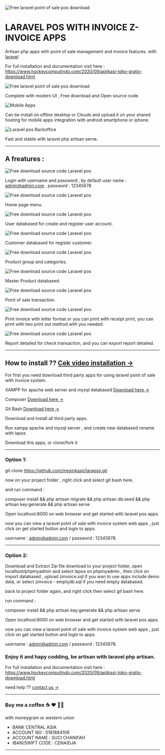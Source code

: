 ![Free laravel point of sale pos download](https://1.bp.blogspot.com/-G5gASdD5He8/Xt4Ct4Au9qI/AAAAAAAAJ5A/ab3TbJB9ESIm4gQLWdbyd3ihfnxgAc70gCK4BGAsYHg/s1200/kasir%2Binvoice%2Bonline%2Bweb%2Bapp.jpg)


# LARAVEL POS WITH INVOICE Z-INVOICE APPS


Artisan php apps with point of sale management and invoice features. with [laravel](https://laravel.com)

For full installation and documentation visit here :
https://www.hockeycomputindo.com/2020/09/aplikasi-toko-gratis-download.html

![Free laravel point of sale pos download](https://1.bp.blogspot.com/-e-bpBfO1Auo/Xt4CtfTVBQI/AAAAAAAAJ48/devpdRdDYeEmFoupaglHSaQXBbIuEeU0QCK4BGAsYHg/s1000/app%2Btoko%2Bkasir%2Binvoice%2Bonline.jpg)

Complete with modern UI , Free download and Open source code.

![Mobile Apps](https://1.bp.blogspot.com/-VFexNgv0VpQ/Xt4CurpWzOI/AAAAAAAAJ5E/lWAvlzowclEhNh6SpjPQ2CcTbOJnDuLAgCK4BGAsYHg/s1500/mesin%2Bkasir%2Bonline%2Bzinvoice.jpg)

Can be install on offline desktop or Clouds and upload it on your shared hosting for mobile apps integration with android smartphone or iphone.

![Laravel pos Backoffice](https://1.bp.blogspot.com/-uoz9QrY33ag/Xt4CsqYprdI/AAAAAAAAJ44/Pv9yrCoB49ANxXFMiL2SmCyrwQDOhQG2gCK4BGAsYHg/s1000/aplikasi%2Bkasir%2Binvoice%2Bonline%2Bzinvoice.jpg)

Fast and stable with laravel php artisan serve.

----------------------------------------------------------------------------------------------


## A freatures : 

![Free download source code Laravel pos](/img/Screenshot_2020-05-27%20Z%20POS%20Web%20Apps.png)

Login with username and password , by default user name : admin@admin.com , password : 12345678

![Free download source code Laravel pos](/img/Screenshot_2020-05-27%20INVOICE%20ONLINE.png)

Home page menu.

![Free download source code Laravel pos](/img/Screenshotsa_2020-05-27%20INVOICE%20ONLINE.png)

User databased for create and register user account.

![Free download source code Laravel pos](/img/Screenshot_2020-05-27%20INVOICE%20ONLINE(1).png)

Customer databased for register customer.

![Free download source code Laravel pos](/img/Screenshot_2020-05-27%20INVOICE%20ONLINE(2).png)

Product group and categories.

![Free download source code Laravel pos](/img/Screenshot_2020-05-27%20INVOICE%20ONLINE(3).png)

Master Product databased.

![Free download source code Laravel pos](/img/Screenshot_2020-05-27%20INVOICE%20ONLINE(5).png)

Point of sale transaction.

![Free download source code Laravel pos](/img/Screenshot_2020-05-27%20INVOICE%20ONLINE(7).png)

Print invoice with letter format or you can print with receipt print, you can print with two print out method with you needed.

![Free download source code Laravel pos](/img/Screenshot_2020-05-27%20INVOICE%20ONLINE(6).png)

Report detailed for check transaction, and you can export report detailed.

----------------------------------------------------------------------------------------------

## How to install ?? [Cek video installation →](https://youtu.be/V6xW1EEwLcs)

For first you need download third party apps for using laravel point of sale with invoice system.

XAMPP for apache web server and mysql databased [Download here →](https://www.apachefriends.org/download.html)

Composer  [Download here →](https://getcomposer.org/download/)

Git Bash [Download here →](https://git-scm.com/downloads)

Download and install all third party apps.

Run xampp apache and mysql server , and create new databased rename with lapos

Download this apps, or clone/fork it 


----------------------------------------------------------------------------------------------


### Option 1: 

git clone https://github.com/mesinkasir/larapos.git

now on your project folder , right click and select git bash here.

and run command : 

composer install && php artisan migrate && php artisan db:seed && php artisan key:generate && php artisan serve

Open localhost:8000 on web browser and get started with laravel pos apps.

now you can view a laravel point of sale with invoice system web apps , just click on get started button and login to apps.

username : admin@admin.com / password : 12345678.


----------------------------------------------------------------------------------------------

### Option 2: 

Download and Extract Zip file download to your project folder, open localhost/phpmyadmin and select lapos on phpmyadmin , then click on import databased , upload zinvoice.sql if you wan to use apps include demo data, or select zinvoice - emptydb.sql if you need empty databased.

back to project folder again, and right click then select git bash here.

run command : 

composer install && php artisan key:generate && php artisan serve

Open localhost:8000 on web browser and get started with laravel pos apps.

now you can view a laravel point of sale with invoice system web apps , just click on get started button and login to apps.

username : admin@admin.com / password : 12345678.


### Enjoy it and hapy codding, be artisan with laravel php artisan.


For full installation and documentation visit here :
https://www.hockeycomputindo.com/2020/09/aplikasi-toko-gratis-download.html

need help ??  [contact us →](mailto:creativebydre@gmail.com)


--------------------------------------------------------------------------------------------------------------------

### Buy me a coffee ☕️ ❤️  ✌🏻

with moneygram or western union

+ BANK CENTRAL ASIA
+ ACCOUNT NO : 0181884109
+ ACCOUNT NAME : SUCI CHANIFAH
+ IBAN/SWIFT CODE : CENAIDJA

--------------------------------------------------------------------------------------------------------------------

